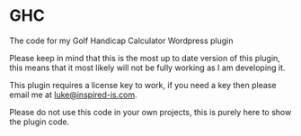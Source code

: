 # GHC
The code for my Golf Handicap Calculator Wordpress plugin

Please keep in mind that this is the most up to date version of this plugin, this means that it most likely will not be fully working as I am developing it.

This plugin requires a license key to work, if you need a key then please email me at luke@inspired-is.com.

Please do not use this code in your own projects, this is purely here to show the plugin code.
